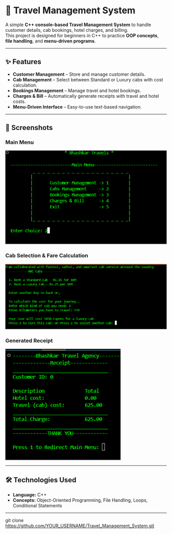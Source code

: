 # 🚌 Travel Management System

A simple **C++ console-based Travel Management System** to handle customer details, cab bookings, hotel charges, and billing.  
This project is designed for beginners in C++ to practice **OOP concepts**, **file handling**, and **menu-driven programs**.

---

## ✨ Features

- **Customer Management** – Store and manage customer details.
- **Cab Management** – Select between Standard or Luxury cabs with cost calculation.
- **Bookings Management** – Manage travel and hotel bookings.
- **Charges & Bill** – Automatically generate receipts with travel and hotel costs.
- **Menu-Driven Interface** – Easy-to-use text-based navigation.

---

## 📸 Screenshots

### **Main Menu**
![Main Menu](Dashboard.png)

### **Cab Selection & Fare Calculation**
![Cab Selection](Totalkm.png)

### **Generated Receipt**
![Receipt](Reciept.png)

---

## 🛠️ Technologies Used

- **Language:** C++
- **Concepts:** Object-Oriented Programming, File Handling, Loops, Conditional Statements

---

   git clone https://github.com/YOUR_USERNAME/Travel_Management_System.git
